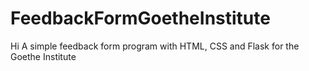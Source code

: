 # FeedbackFormGoetheInstitute
Hi
A simple feedback form program with HTML, CSS and Flask for the Goethe Institute
